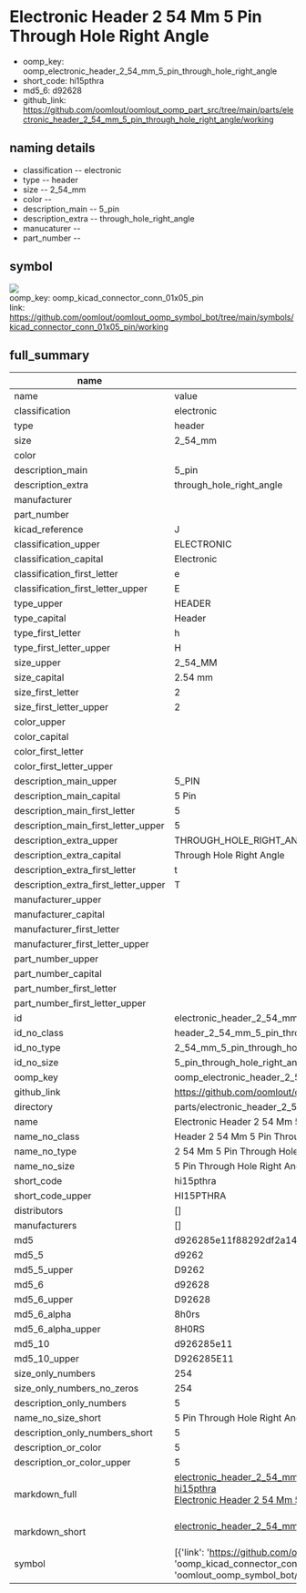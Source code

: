 # Electronic Header 2 54 Mm 5 Pin Through Hole Right Angle

  
* oomp_key: oomp_electronic_header_2_54_mm_5_pin_through_hole_right_angle 
* short_code: hi15pthra
* md5_6: d92628  
* github_link: https://github.com/oomlout/oomlout_oomp_part_src/tree/main/parts/electronic_header_2_54_mm_5_pin_through_hole_right_angle/working  
## naming details
* classification -- electronic
* type -- header
* size -- 2_54_mm
* color -- 
* description_main -- 5_pin
* description_extra -- through_hole_right_angle
* manucaturer -- 
* part_number -- 



## symbol

![](symbol/{index}}/working/working_600.png)  
oomp_key: oomp_kicad_connector_conn_01x05_pin  
link: https://github.com/oomlout/oomlout_oomp_symbol_bot/tree/main/symbols/kicad_connector_conn_01x05_pin/working  


## full_summary
| name | value | 
| --- | --- | 
| name | value | 
| classification | electronic | 
| type | header | 
| size | 2_54_mm | 
| color |  | 
| description_main | 5_pin | 
| description_extra | through_hole_right_angle | 
| manufacturer |  | 
| part_number |  | 
| kicad_reference | J | 
| classification_upper | ELECTRONIC | 
| classification_capital | Electronic | 
| classification_first_letter | e | 
| classification_first_letter_upper | E | 
| type_upper | HEADER | 
| type_capital | Header | 
| type_first_letter | h | 
| type_first_letter_upper | H | 
| size_upper | 2_54_MM | 
| size_capital | 2.54 mm | 
| size_first_letter | 2 | 
| size_first_letter_upper | 2 | 
| color_upper |  | 
| color_capital |  | 
| color_first_letter |  | 
| color_first_letter_upper |  | 
| description_main_upper | 5_PIN | 
| description_main_capital | 5 Pin | 
| description_main_first_letter | 5 | 
| description_main_first_letter_upper | 5 | 
| description_extra_upper | THROUGH_HOLE_RIGHT_ANGLE | 
| description_extra_capital | Through Hole Right Angle | 
| description_extra_first_letter | t | 
| description_extra_first_letter_upper | T | 
| manufacturer_upper |  | 
| manufacturer_capital |  | 
| manufacturer_first_letter |  | 
| manufacturer_first_letter_upper |  | 
| part_number_upper |  | 
| part_number_capital |  | 
| part_number_first_letter |  | 
| part_number_first_letter_upper |  | 
| id | electronic_header_2_54_mm_5_pin_through_hole_right_angle | 
| id_no_class | header_2_54_mm_5_pin_through_hole_right_angle | 
| id_no_type | 2_54_mm_5_pin_through_hole_right_angle | 
| id_no_size | 5_pin_through_hole_right_angle | 
| oomp_key | oomp_electronic_header_2_54_mm_5_pin_through_hole_right_angle | 
| github_link | https://github.com/oomlout/oomlout_oomp_part_src/tree/main/parts/electronic_header_2_54_mm_5_pin_through_hole_right_angle/working | 
| directory | parts/electronic_header_2_54_mm_5_pin_through_hole_right_angle | 
| name | Electronic Header 2 54 Mm 5 Pin Through Hole Right Angle | 
| name_no_class | Header 2 54 Mm 5 Pin Through Hole Right Angle | 
| name_no_type | 2 54 Mm 5 Pin Through Hole Right Angle | 
| name_no_size | 5 Pin Through Hole Right Angle | 
| short_code | hi15pthra | 
| short_code_upper | HI15PTHRA | 
| distributors | [] | 
| manufacturers | [] | 
| md5 | d926285e11f88292df2a1404543f25a2 | 
| md5_5 | d9262 | 
| md5_5_upper | D9262 | 
| md5_6 | d92628 | 
| md5_6_upper | D92628 | 
| md5_6_alpha | 8h0rs | 
| md5_6_alpha_upper | 8H0RS | 
| md5_10 | d926285e11 | 
| md5_10_upper | D926285E11 | 
| size_only_numbers | 254 | 
| size_only_numbers_no_zeros | 254 | 
| description_only_numbers | 5 | 
| name_no_size_short | 5 Pin Through Hole Right Angle | 
| description_only_numbers_short | 5 | 
| description_or_color | 5 | 
| description_or_color_upper | 5 | 
| markdown_full | [electronic_header_2_54_mm_5_pin_through_hole_right_angle](https://github.com/oomlout/oomlout_oomp_part_src/tree/main/parts/electronic_header_2_54_mm_5_pin_through_hole_right_angle/working)<br>[hi15pthra](https://github.com/oomlout/oomlout_oomp_part_src/tree/main/parts/electronic_header_2_54_mm_5_pin_through_hole_right_angle/working)<br>[Electronic Header 2 54 Mm 5 Pin Through Hole Right Angle](https://github.com/oomlout/oomlout_oomp_part_src/tree/main/parts/electronic_header_2_54_mm_5_pin_through_hole_right_angle/working)<br><br> | 
| markdown_short | [electronic_header_2_54_mm_5_pin_through_hole_right_angle](https://github.com/oomlout/oomlout_oomp_part_src/tree/main/parts/electronic_header_2_54_mm_5_pin_through_hole_right_angle/working)<br><br> | 
| symbol | [{'link': 'https://github.com/oomlout/oomlout_oomp_symbol_bot/tree/main/symbols/kicad_connector_conn_01x05_pin', 'oomp_key': 'oomp_kicad_connector_conn_01x05_pin', 'directory': 'oomlout_oomp_symbol_bot/symbols/kicad_connector_conn_01x05_pin//working/working.kicad_sym', 'index': 0}] | 
